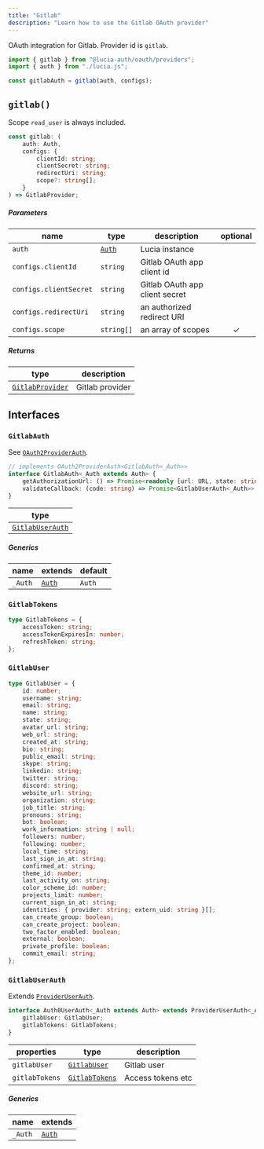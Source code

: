 ```yaml
---
title: "Gitlab"
description: "Learn how to use the Gitlab OAuth provider"
---
```


OAuth integration for Gitlab. Provider id is `gitlab`.

```ts
import { gitlab } from "@lucia-auth/oauth/providers";
import { auth } from "./lucia.js";

const gitlabAuth = gitlab(auth, configs);
```

## `gitlab()`

Scope `read_user` is always included.

```ts
const gitlab: (
	auth: Auth,
	configs: {
		clientId: string;
		clientSecret: string;
		redirectUri: string;
		scope?: string[];
	}
) => GitlabProvider;
```

##### Parameters

| name                   | type                                       | description                    | optional |
| ---------------------- | ------------------------------------------ | ------------------------------ | :------: |
| `auth`                 | [`Auth`](/reference/lucia/interfaces/auth) | Lucia instance                 |          |
| `configs.clientId`     | `string`                                   | Gitlab OAuth app client id     |          |
| `configs.clientSecret` | `string`                                   | Gitlab OAuth app client secret |          |
| `configs.redirectUri`  | `string`                                   | an authorized redirect URI     |          |
| `configs.scope`        | `string[]`                                 | an array of scopes             |    ✓     |

##### Returns

| type                                | description     |
| ----------------------------------- | --------------- |
| [`GitlabProvider`](#gitlabprovider) | Gitlab provider |

## Interfaces

### `GitlabAuth`

See [`OAuth2ProviderAuth`](/reference/oauth/interfaces/oauth2providerauth).

```ts
// implements OAuth2ProviderAuth<GitlabAuth<_Auth>>
interface GitlabAuth<_Auth extends Auth> {
	getAuthorizationUrl: () => Promise<readonly [url: URL, state: string]>;
	validateCallback: (code: string) => Promise<GitlabUserAuth<_Auth>>;
}
```

| type                                |
| ----------------------------------- |
| [`GitlabUserAuth`](#gitlabuserauth) |

##### Generics

| name    | extends                                    | default |
| ------- | ------------------------------------------ | ------- |
| `_Auth` | [`Auth`](/reference/lucia/interfaces/auth) | `Auth`  |

### `GitlabTokens`

```ts
type GitlabTokens = {
	accessToken: string;
	accessTokenExpiresIn: number;
	refreshToken: string;
};
```

### `GitlabUser`

```ts
type GitlabUser = {
	id: number;
	username: string;
	email: string;
	name: string;
	state: string;
	avatar_url: string;
	web_url: string;
	created_at: string;
	bio: string;
	public_email: string;
	skype: string;
	linkedin: string;
	twitter: string;
	discord: string;
	website_url: string;
	organization: string;
	job_title: string;
	pronouns: string;
	bot: boolean;
	work_information: string | null;
	followers: number;
	following: number;
	local_time: string;
	last_sign_in_at: string;
	confirmed_at: string;
	theme_id: number;
	last_activity_on: string;
	color_scheme_id: number;
	projects_limit: number;
	current_sign_in_at: string;
	identities: { provider: string; extern_uid: string }[];
	can_create_group: boolean;
	can_create_project: boolean;
	two_factor_enabled: boolean;
	external: boolean;
	private_profile: boolean;
	commit_email: string;
};
```

### `GitlabUserAuth`

Extends [`ProviderUserAuth`](/reference/oauth/interfaces/provideruserauth).

```ts
interface Auth0UserAuth<_Auth extends Auth> extends ProviderUserAuth<_Auth> {
	gitlabUser: GitlabUser;
	gitlabTokens: GitlabTokens;
}
```

| properties     | type                            | description       |
| -------------- | ------------------------------- | ----------------- |
| `gitlabUser`   | [`GitlabUser`](#gitlabuser)     | Gitlab user       |
| `gitlabTokens` | [`GitlabTokens`](#gitlabtokens) | Access tokens etc |

##### Generics

| name    | extends                                    |
| ------- | ------------------------------------------ |
| `_Auth` | [`Auth`](/reference/lucia/interfaces/auth) |
